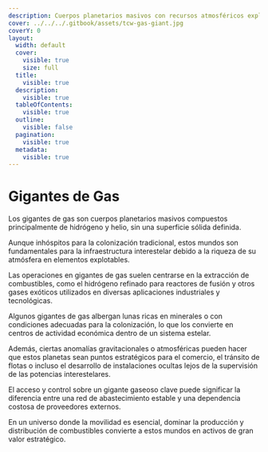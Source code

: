 ```yaml
---
description: Cuerpos planetarios masivos con recursos atmosféricos explotables.
cover: ../../../.gitbook/assets/tcw-gas-giant.jpg
coverY: 0
layout:
  width: default
  cover:
    visible: true
    size: full
  title:
    visible: true
  description:
    visible: true
  tableOfContents:
    visible: true
  outline:
    visible: false
  pagination:
    visible: true
  metadata:
    visible: true
---
```


# Gigantes de Gas

Los gigantes de gas son cuerpos planetarios masivos compuestos principalmente de hidrógeno y helio, sin una superficie sólida definida.

Aunque inhóspitos para la colonización tradicional, estos mundos son fundamentales para la infraestructura interestelar debido a la riqueza de su atmósfera en elementos explotables.

Las operaciones en gigantes de gas suelen centrarse en la extracción de combustibles, como el hidrógeno refinado para reactores de fusión y otros gases exóticos utilizados en diversas aplicaciones industriales y tecnológicas.

Algunos gigantes de gas albergan lunas ricas en minerales o con condiciones adecuadas para la colonización, lo que los convierte en centros de actividad económica dentro de un sistema estelar.

Además, ciertas anomalías gravitacionales o atmosféricas pueden hacer que estos planetas sean puntos estratégicos para el comercio, el tránsito de flotas o incluso el desarrollo de instalaciones ocultas lejos de la supervisión de las potencias interestelares.

El acceso y control sobre un gigante gaseoso clave puede significar la diferencia entre una red de abastecimiento estable y una dependencia costosa de proveedores externos.

En un universo donde la movilidad es esencial, dominar la producción y distribución de combustibles convierte a estos mundos en activos de gran valor estratégico.
